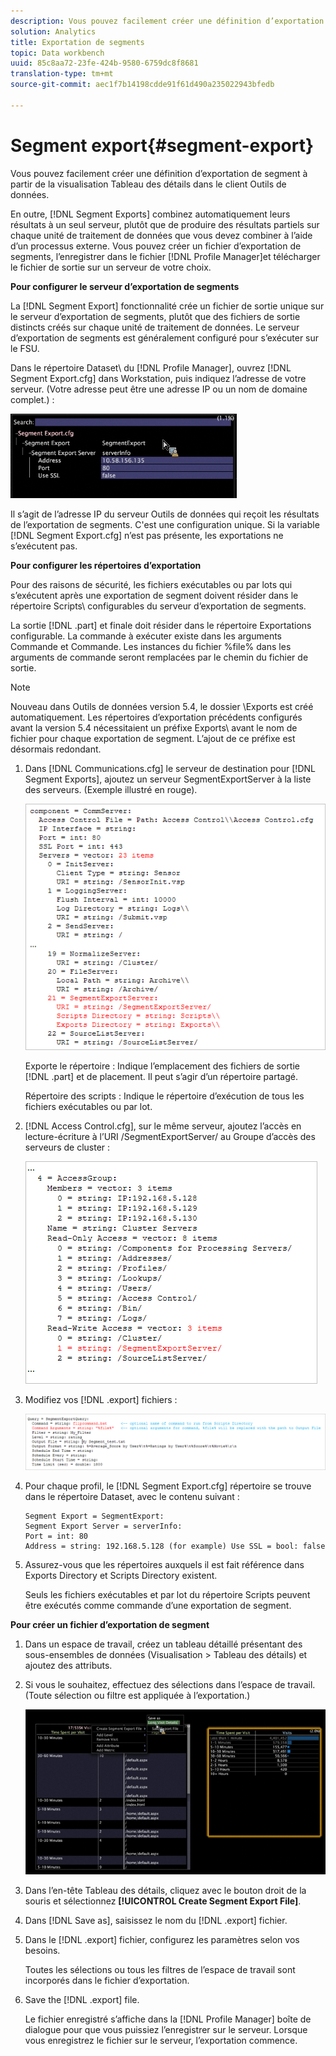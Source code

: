 ```yaml
---
description: Vous pouvez facilement créer une définition d’exportation de segment à partir de la visualisation Tableau des détails dans le client Outils de données.
solution: Analytics
title: Exportation de segments
topic: Data workbench
uuid: 85c8aa72-23fe-424b-9580-6759dc8f8681
translation-type: tm+mt
source-git-commit: aec1f7b14198cdde91f61d490a235022943bfedb

---
```



# Segment export{#segment-export}

Vous pouvez facilement créer une définition d’exportation de segment à partir de la visualisation Tableau des détails dans le client Outils de données.

En outre, [!DNL Segment Exports] combinez automatiquement leurs résultats à un seul serveur, plutôt que de produire des résultats partiels sur chaque unité de traitement de données que vous devez combiner à l’aide d’un processus externe. Vous pouvez créer un fichier d’exportation de segments, l’enregistrer dans le fichier [!DNL Profile Manager]et télécharger le fichier de sortie sur un serveur de votre choix.

**Pour configurer le serveur d’exportation de segments**

La [!DNL Segment Export] fonctionnalité crée un fichier de sortie unique sur le serveur d’exportation de segments, plutôt que des fichiers de sortie distincts créés sur chaque unité de traitement de données. Le serveur d’exportation de segments est généralement configuré pour s’exécuter sur le FSU.

Dans le répertoire Dataset\ du [!DNL Profile Manager], ouvrez [!DNL Segment Export.cfg] dans Workstation, puis indiquez l’adresse de votre serveur. (Votre adresse peut être une adresse IP ou un nom de domaine complet.) :

![](assets/segment_export_cfg.png)

Il s’agit de l’adresse IP du serveur Outils de données qui reçoit les résultats de l’exportation de segments. C&#39;est une configuration unique. Si la variable [!DNL Segment Export.cfg] n’est pas présente, les exportations ne s’exécutent pas.

**Pour configurer les répertoires d’exportation**

Pour des raisons de sécurité, les fichiers exécutables ou par lots qui s’exécutent après une exportation de segment doivent résider dans le répertoire Scripts\ configurables du serveur d’exportation de segments.

La sortie [!DNL .part] et finale doit résider dans le répertoire Exportations configurable. La commande à exécuter existe dans les arguments Commande et Commande. Les instances du fichier %file% dans les arguments de commande seront remplacées par le chemin du fichier de sortie.

>[!NOTE]
>
>Nouveau dans Outils de données version 5.4, le dossier \Exports est créé automatiquement. Les répertoires d’exportation précédents configurés avant la version 5.4 nécessitaient un préfixe Exports\ avant le nom de fichier pour chaque exportation de segment. L’ajout de ce préfixe est désormais redondant.

1. Dans [!DNL Communications.cfg] le serveur de destination pour [!DNL Segment Exports], ajoutez un serveur SegmentExportServer à la liste des serveurs. (Exemple illustré en rouge).

   ![](assets/communications_cfg_example.png)

   Exporte le répertoire : Indique l’emplacement des fichiers de sortie [!DNL .part] et de placement. Il peut s’agir d’un répertoire partagé.

   Répertoire des scripts : Indique le répertoire d’exécution de tous les fichiers exécutables ou par lot.

1. [!DNL Access Control.cfg], sur le même serveur, ajoutez l’accès en lecture-écriture à l’URI /SegmentExportServer/ au Groupe d’accès des serveurs de cluster :

   ![](assets/accesscontrol_cfg_example.png)

1. Modifiez vos [!DNL .export] fichiers :

   ![](assets/segment_export_query_example.png)

1. Pour chaque profil, le [!DNL Segment Export.cfg] répertoire se trouve dans le répertoire Dataset\, avec le contenu suivant :

   ```
   Segment Export = SegmentExport:
   Segment Export Server = serverInfo:
   Port = int: 80
   Address = string: 192.168.5.128 (for example) Use SSL = bool: false
   ```

1. Assurez-vous que les répertoires auxquels il est fait référence dans Exports Directory et Scripts Directory existent.

   Seuls les fichiers exécutables et par lot du répertoire Scripts peuvent être exécutés comme commande d’une exportation de segment.

**Pour créer un fichier d’exportation de segment**

1. Dans un espace de travail, créez un tableau détaillé présentant des sous-ensembles de données (Visualisation > Tableau des détails) et ajoutez des attributs.
1. Si vous le souhaitez, effectuez des sélections dans l’espace de travail. (Toute sélection ou filtre est appliquée à l’exportation.)

   ![](assets/create_segment_export_file.png)

1. Dans l’en-tête Tableau des détails, cliquez avec le bouton droit de la souris et sélectionnez **[!UICONTROL Create Segment Export File]**.
1. Dans [!DNL Save as], saisissez le nom du [!DNL .export] fichier.
1. Dans le [!DNL .export] fichier, configurez les paramètres selon vos besoins.

   Toutes les sélections ou tous les filtres de l’espace de travail sont incorporés dans le fichier d’exportation.

1. Save the [!DNL .export] file.

   Le fichier enregistré s’affiche dans la [!DNL Profile Manager] boîte de dialogue pour que vous puissiez l’enregistrer sur le serveur. Lorsque vous enregistrez le fichier sur le serveur, l’exportation commence.

